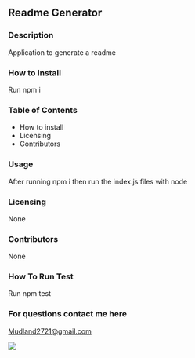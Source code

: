 <b><h2>Readme Generator </h2></b>

<b><h3>Description</h3></b>
Application to generate a readme

<b><h3>How to Install</h3></b>
Run npm i 

<b><h3>Table of Contents</h3></b>

<ul><li>How to install</li>

<li>Licensing</li>

<li>Contributors</li>

</ul>

<b><h3>Usage</h3></b>
After running npm i then run the index.js files with node

<b><h3>Licensing</h3></b>
None

<b><h3>Contributors</h3></b>
None

<b><h3>How To Run Test</h3></b>
Run npm test

<b><h3>For questions contact me here</h3></b>
Mudland2721@gmail.com

![](https://avatars.githubusercontent.com/u/62409021?)